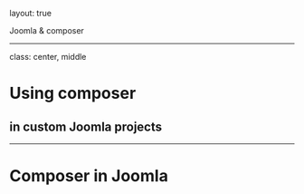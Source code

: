 layout: true
<div class="slide-heading">Joomla & composer</div>

---
class: center, middle
# Using composer
## in custom Joomla projects

---
# Composer in Joomla

